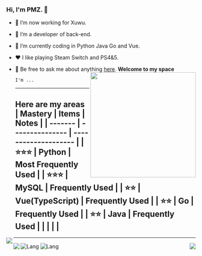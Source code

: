 ### Hi, I'm PMZ. 👋

- 🔭 I’m now working for Xuwu.

- 🌱 I’m a developer of back-end. 

- 🤔 I’m currently coding in Python Java  Go and Vue.

- ❤️ I like playing Steam Switch and PS4&5.

- 💬 Be free to ask me about anything [here](https://github.com/awesome33rabbit/awesome33rabbit/issues).
  <img align="right" height="280" src="https://pic2.zhimg.com/v2-28020003d4a493c78d8202ba6c35f179_b.webp">**Welcome to my space**

  ```
  I'm ...
  ```

  ---

  **Here are my areas**
  | Mastery | Items           | Notes                |
  | ------- | --------------- | -------------------- |
  | ⭐⭐⭐     | Python          | Most Frequently Used |
  | ⭐⭐⭐     | MySQL           | Frequently Used      |
  | ⭐⭐      | Vue(TypeScript) | Frequently Used      |
  | ⭐⭐      | Go              | Frequently Used      |
  | ⭐⭐      | Java            | Frequently Used      |
  |         |                 |                      |
  ---

<img align="left" src="https://github-readme-stats.vercel.app/api?username=awesome33rabbit&show_icons=true&hide_border=true&theme=synthwave&">

---

<img align="right" src="https://github-readme-stats.vercel.app/api/top-langs/?username=awesome33rabbit&hide_border=true">
<img align="left" src="https://github-readme-stats.vercel.app/api/top-langs/?username=awesome33rabbit&layout=compact"></img>

![Lang](https://github-readme-stats.vercel.app/api/top-langs/?username=awesome33rabbit&layout=compact)
![Lang](https://github-readme-stats.vercel.app/api/top-langs/?username=awesome33rabbit&layout=compact)


